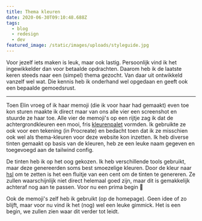 ```yaml
---
title: Thema kleuren
date: 2020-06-30T09:10:48.688Z
tags:
  - blog
  - redesign
  - dev
featured_image: /static/images/uploads/styleguide.jpg
---
```


Voor jezelf iets maken is leuk, maar ook lastig. Persoonlijk vind ik het ingewikkelder dan voor betaalde opdrachten. Daarom heb ik de laatste keren steeds naar een (simpel) thema gezocht. Van daar uit ontwikkeld vanzelf wel wat. Die kennis heb ik onderhand wel opgedaan en geeft ook een bepaalde gemoedsrust.

---

Toen Elin vroeg of ik haar memoji (die ik voor haar had gemaakt) even toe kon sturen maakte ik direct maar van ons alle vier een screenshot en stuurde ze haar toe. Alle vier de memoji's op een rijtje zag ik dat de achtergrondkleuren een mooi, fris [kleurenpalet](https://coolors.co/fed9a2-dacefc-ffc5d4-c2ebfd) vormden. Ik gebruikte ze ook voor een tekening (in Procreate) en bedacht toen dat ik ze misschien ook wel als thema-kleuren voor deze website kon inzetten. Ik heb diverse tinten gemaakt op basis van de kleuren, heb ze een leuke naam gegeven en toegevoegd aan de tailwind config.

De tinten heb ik op het oog gekozen. Ik heb verschillende tools gebruikt, maar deze genereerden soms best smoezelige kleuren. Door de kleur naar [hsl](https://www.w3schools.com/colors/colors_hsl.asp) om te zetten is het een fluitje van een cent om de tinten te genereren.
Ze zullen waarschijnlijk niet direct helemaal goed zijn, maar dit is gemakkelijk achteraf nog aan te passen. Voor nu een prima begin 🎨

Ook de memoji's zelf heb ik gebruikt (op de homepage). Geen idee of zo blijft, maar voor nu vind ik het (nog) wel een leuke gimmick. Het is een begin, we zullen zien waar dit verder tot leidt.
